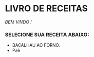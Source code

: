 # LIVRO DE RECEITAS

*BEM VINDO !*

### SELECIONE SUA RECEITA ABAIXO:

 - BACALHAU AO FORNO.
 - Paê
